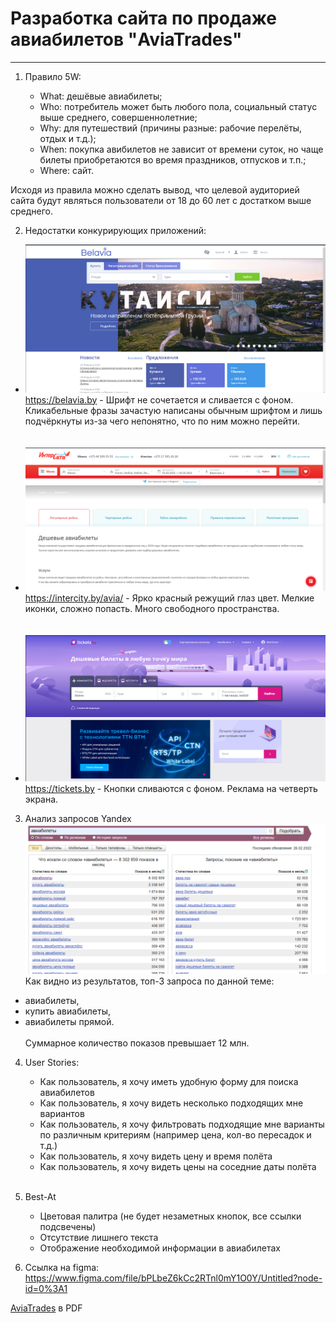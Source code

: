 # Разработка сайта по продаже авиабилетов "AviaTrades"

-----------------------------

1. Правило 5W:

   + What: дешёвые авиабилеты;
   + Who: потребитель может быть любого пола, социальный статус выше среднего, совершеннолетние;
   + Why: для путешествий (причины разные: рабочие перелёты, отдых и т.д.);
   + When: покупка авибилетов не зависит от времени суток, но чаще билеты приобретаются во время праздников, отпусков и т.п.;
   + Where: сайт.

 Исходя из правила можно сделать вывод, что целевой аудиторией сайта будут являться пользователи от 18 до 60 лет с достатком выше среднего.

2. Недостатки конкурирующих приложений: 
* ![belavia.png](img/belavia.png) https://belavia.by - Шрифт не сочетается и сливается с фоном. Кликабельные фразы зачастую написаны обычным шрифтом и лишь подчёркнуты из-за чего непонятно, что по ним можно перейти.
<br><br><br>
* ![intercity.png](img/intercity.png) https://intercity.by/avia/ - Ярко красный режущий глаз цвет. Мелкие иконки, сложно попасть. Много свободного пространства.
<br><br><br>
* ![tickets.png](img/tickets.png) https://tickets.by - Кнопки сливаются с фоном. Реклама на четверть экрана.

3. Анализ запросов Yandex
![yandex.png](img/yandex.png)
Как видно из результатов, топ-3 запроса по данной теме:

+ авиабилеты,
+ купить авиабилеты,
+ авиабилеты прямой. <br><br>
Суммарное количество показов превышает 12 млн.

4. User Stories:
   * Как пользователь, я хочу иметь удобную форму для поиска авиабилетов
   * Как пользователь, я хочу видеть несколько подходящих мне вариантов
   * Как пользователь, я хочу фильтровать подходящие мне варианты по различным критериям (например цена, кол-во пересадок и т.д.)
   * Как пользователь, я хочу видеть цену и время полёта
   * Как пользователь, я хочу видеть цены на соседние даты полёта
<br><br>

5. Best-At
   * Цветовая палитра (не будет незаметных кнопок, все ссылки подсвечены)
   * Отсутствие лишнего текста
   * Отображение необходимой информации в авиабилетах

6. Ссылка на figma:
https://www.figma.com/file/bPLbeZ6kCc2RTnl0mY1O0Y/Untitled?node-id=0%3A1

[AviaTrades](AviaTrades.pdf) в PDF